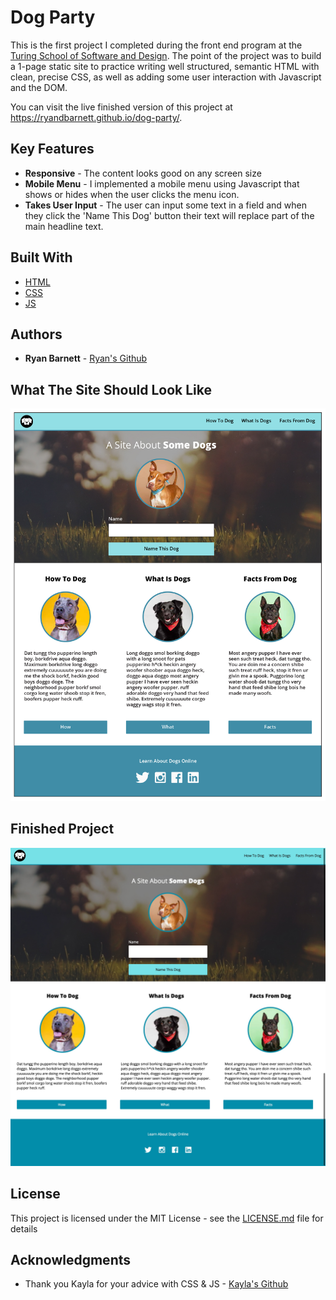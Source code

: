 # Dog Party

This is the first project I completed during the front end program at the [Turing School of Software and Design](https://https://turing.io/). The point of the project was to build a 1-page static site to practice writing well structured, semantic HTML with clean, precise CSS, as well as adding some user interaction with Javascript and the DOM.

You can visit the live finished version of this project at https://ryandbarnett.github.io/dog-party/.

## Key Features

* **Responsive** - The content looks good on any screen size
* **Mobile Menu** - I implemented a mobile menu using Javascript that shows or hides when the user clicks the menu icon.
* **Takes User Input** - The user can input some text in a field and when they click the 'Name This Dog' button their text will replace part of the main headline text.


## Built With

* [HTML](https://developer.mozilla.org/en-US/docs/Web/Guide/HTML/HTML5)
* [CSS](https://developer.mozilla.org/en-US/docs/Web/CSS)
* [JS](https://developer.mozilla.org/en-US/docs/Web/JavaScript)

## Authors

* **Ryan Barnett** - [Ryan's Github](http://github.com/RyanDBarnett)

## What The Site Should Look Like

![dog party website comp](images/dog-party-js-edition.jpg)

## Finished Project

![ryans dog party website](images/finished-dog-party.jpeg)

## License

This project is licensed under the MIT License - see the [LICENSE.md](LICENSE.md) file for details

## Acknowledgments

* Thank you Kayla for your advice with CSS & JS - [Kayla's Github](https://github.com/KaylaLawson)
